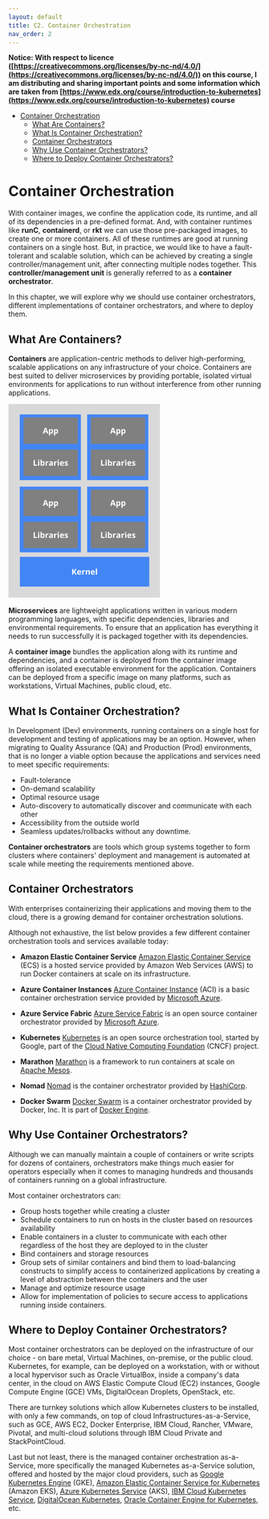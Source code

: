 ```yaml
---
layout: default
title: C2. Container Orchestration
nav_order: 2
---
```


__Notice: With respect to licence ([https://creativecommons.org/licenses/by-nc-nd/4.0/](https://creativecommons.org/licenses/by-nc-nd/4.0/)) on this course, I am distributing and sharing important points and some information which  are taken from [https://www.edx.org/course/introduction-to-kubernetes](https://www.edx.org/course/introduction-to-kubernetes) course__

- [Container Orchestration](#container-orchestration)
  - [What Are Containers?](#what-are-containers)
  - [What Is Container Orchestration?](#what-is-container-orchestration)
  - [Container Orchestrators](#container-orchestrators)
  - [Why Use Container Orchestrators?](#why-use-container-orchestrators)
  - [Where to Deploy Container Orchestrators?](#where-to-deploy-container-orchestrators)

# Container Orchestration

With container images, we confine the application code, its runtime, and all of its dependencies in a pre-defined format. And, with container runtimes like __runC__, __containerd__, or __rkt__ we can use those pre-packaged images, to create one or more containers. All of these runtimes are good at running containers on a single host. But, in practice, we would like to have a fault-tolerant and scalable solution, which can be achieved by creating a single controller/management unit, after connecting multiple nodes together. This __controller/management unit__ is generally referred to as a __container orchestrator__. 

In this chapter, we will explore why we should use container orchestrators, different implementations of container orchestrators, and where to deploy them.



## What Are Containers?

__Containers__ are application-centric methods to deliver high-performing, scalable applications on any infrastructure of your choice. Containers are best suited to deliver microservices by providing portable, isolated virtual environments for applications to run without interference from other running applications.

![Containers](/assets/images/container.png)

__Microservices__ are lightweight applications written in various modern programming languages, with specific dependencies, libraries and environmental requirements. To ensure that an application has everything it needs to run successfully it is packaged together with its dependencies.

A __container image__ bundles the application along with its runtime and dependencies, and a container is deployed from the container image offering an isolated executable environment for the application. Containers can be deployed from a specific image on many platforms, such as workstations, Virtual Machines, public cloud, etc.


## What Is Container Orchestration?

In Development (Dev) environments, running containers on a single host for development and testing of applications may be an option. However, when migrating to Quality Assurance (QA) and Production (Prod) environments, that is no longer a viable option because the applications and services need to meet specific requirements:

- Fault-tolerance
- On-demand scalability
- Optimal resource usage
- Auto-discovery to automatically discover and communicate with each other
- Accessibility from the outside world
- Seamless updates/rollbacks without any downtime.

__Container orchestrators__ are tools which group systems together to form clusters where containers' deployment and management is automated at scale while meeting the requirements mentioned above.

## Container Orchestrators


With enterprises containerizing their applications and moving them to the cloud, there is a growing demand for container orchestration solutions.

Although not exhaustive, the list below provides a few different container orchestration tools and services available today:

- __Amazon Elastic Container Service__
    [Amazon Elastic Container Service](https://aws.amazon.com/ecs/) (ECS) is a hosted service provided by Amazon Web Services (AWS) to run Docker containers at scale on its infrastructure.

- __Azure Container Instances__
    [Azure Container Instance](https://azure.microsoft.com/en-us/services/container-instances/) (ACI) is a basic container orchestration service provided by [Microsoft Azure](https://azure.microsoft.com/en-us/).

- __Azure Service Fabric__
    [Azure Service Fabric](https://azure.microsoft.com/en-us/services/service-fabric/) is an open source container orchestrator provided by [Microsoft Azure](https://azure.microsoft.com/en-us/).

- __Kubernetes__
    [Kubernetes](https://kubernetes.io/) is an open source orchestration tool, started by Google, part of the [Cloud Native Computing Foundation](https://www.cncf.io/) (CNCF) project.

- __Marathon__
   [Marathon](https://mesosphere.github.io/marathon/) is a framework to run containers at scale on [Apache Mesos](https://mesos.apache.org/).

- __Nomad__
    [Nomad](https://www.nomadproject.io/) is the container orchestrator provided by [HashiCorp](https://www.hashicorp.com/).

- __Docker Swarm__
    [Docker Swarm](https://docs.docker.com/engine/swarm/) is a container orchestrator provided by Docker, Inc. It is part of [Docker Engine](https://docs.docker.com/engine/).


## Why Use Container Orchestrators?

Although we can manually maintain a couple of containers or write scripts for dozens of containers, orchestrators make things much easier for operators especially when it comes to managing hundreds and thousands of containers running on a global infrastructure.

Most container orchestrators can:
- Group hosts together while creating a cluster
- Schedule containers to run on hosts in the cluster based on resources availability
- Enable containers in a cluster to communicate with each other regardless of the host they are deployed to in the cluster
- Bind containers and storage resources
- Group sets of similar containers and bind them to load-balancing constructs to simplify access to containerized applications by creating a level of abstraction between the containers and the user
- Manage and optimize resource usage
- Allow for implementation of policies to secure access to applications running inside containers.


## Where to Deploy Container Orchestrators?

Most container orchestrators can be deployed on the infrastructure of our choice - on bare metal, Virtual Machines, on-premise, or the public cloud. Kubernetes, for example, can be deployed on a workstation, with or without a local hypervisor such as Oracle VirtualBox, inside a company's data center, in the cloud on AWS Elastic Compute Cloud (EC2) instances, Google Compute Engine (GCE) VMs, DigitalOcean Droplets, OpenStack, etc.

There are turnkey solutions which allow Kubernetes clusters to be installed, with only a few commands, on top of cloud Infrastructures-as-a-Service, such as GCE, AWS EC2, Docker Enterprise, IBM Cloud, Rancher, VMware, Pivotal, and multi-cloud solutions through IBM Cloud Private and StackPointCloud.

Last but not least, there is the managed container orchestration as-a-Service, more specifically the managed Kubernetes as-a-Service solution, offered and hosted by the major cloud providers, such as [Google Kubernetes Engine](https://cloud.google.com/kubernetes-engine/) (GKE), [Amazon Elastic Container Service for Kubernetes](https://aws.amazon.com/eks/) (Amazon EKS), [Azure Kubernetes Service](https://azure.microsoft.com/en-us/services/kubernetes-service/) (AKS), [IBM Cloud Kubernetes Service](https://www.ibm.com/cloud/container-service), [DigitalOcean Kubernetes](https://www.digitalocean.com/products/kubernetes/), [Oracle Container Engine for Kubernetes](https://cloud.oracle.com/containers/kubernetes-engine), etc. 